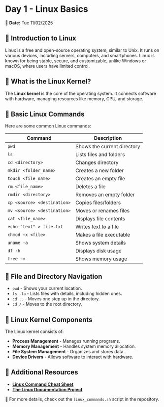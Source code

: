 # Day 1 - Linux Basics

📅 **Date:** Tue 11/02/2025

## 🔹 Introduction to Linux

Linux is a free and open-source operating system, similar to Unix. It runs on various devices, including servers, computers, and smartphones. Linux is known for being stable, secure, and customizable, unlike Windows or macOS, where users have limited control.

## 🔹 What is the Linux Kernel?

The **Linux kernel** is the core of the operating system. It connects software with hardware, managing resources like memory, CPU, and storage.

## 🔹 Basic Linux Commands

Here are some common Linux commands:

| Command                     | Description                 |
| --------------------------- | --------------------------- |
| `pwd`                       | Shows the current directory |
| `ls`                        | Lists files and folders     |
| `cd <directory>`            | Changes directory           |
| `mkdir <folder_name>`       | Creates a new folder        |
| `touch <file_name>`         | Creates an empty file       |
| `rm <file_name>`            | Deletes a file              |
| `rmdir <directory>`         | Removes an empty folder     |
| `cp <source> <destination>` | Copies files/folders        |
| `mv <source> <destination>` | Moves or renames files      |
| `cat <file_name>`           | Displays file contents      |
| `echo "text" > file.txt`    | Writes text to a file       |
| `chmod +x <file>`           | Makes a file executable     |
| `uname -a`                  | Shows system details        |
| `df -h`                     | Displays disk usage         |
| `free -m`                   | Shows memory usage          |

## 🔹 File and Directory Navigation

- `pwd` - Shows your current location.
- `ls -la` - Lists files with details, including hidden ones.
- `cd ..` - Moves one step up in the directory.
- `cd /` - Moves to the root directory.

## 🔹 Linux Kernel Components

The Linux kernel consists of:

- **Process Management** - Manages running programs.
- **Memory Management** - Handles system memory allocation.
- **File System Management** - Organizes and stores data.
- **Device Drivers** - Allows software to interact with hardware.

## 📌 Additional Resources

- **[Linux Command Cheat Sheet](https://linuxcommand.org/lc3_learning_the_shell.php)**
- **[The Linux Documentation Project](http://www.tldp.org/)**

📌 For more details, check out the `linux_commands.sh` script in the repository.
